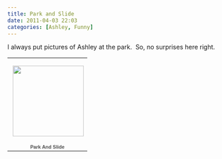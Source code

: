 ```yaml
---
title: Park and Slide
date: 2011-04-03 22:03
categories: [Ashley, Funny]
---
```

<p>I always put pictures of Ashley at the park.  So, no surprises here right.</p>  <p>   </p><table style="width: 194px"><tbody>       <tr>         <td style="background: url(https://picasaweb.google.com/s/c/transparent_album_background.gif) no-repeat left 50%; height: 194px" align="center"><a href="https://picasaweb.google.com/wyseguys/ParkAndSlide?authkey=Gv1sRgCKqf05OU6rKKrAE&amp;feat=embedwebsite"><img style="margin: 1px 0px 0px 4px" src="https://lh5.googleusercontent.com/_bNrV-VN1BbE/TbZBC7CslBE/AAAAAAAAFz0/5khcg9-PP3Y/s160-c/ParkAndSlide.jpg" width="160" height="160" /></a></td>       </tr>        <tr>         <td style="text-align: center; font-family: arial,sans-serif; font-size: 11px"><a style="color: #4d4d4d; font-weight: bold; text-decoration: none" href="https://picasaweb.google.com/wyseguys/ParkAndSlide?authkey=Gv1sRgCKqf05OU6rKKrAE&amp;feat=embedwebsite">Park And Slide</a></td>       </tr>     </tbody></table>
